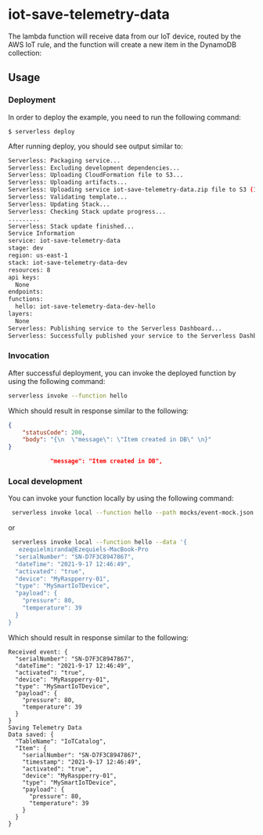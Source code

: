 # iot-save-telemetry-data

The lambda function will receive data from our IoT device, routed by the AWS IoT rule, and the function will create a new item in the DynamoDB collection:

## Usage

### Deployment

In order to deploy the example, you need to run the following command:

```
$ serverless deploy
```

After running deploy, you should see output similar to:

```bash
Serverless: Packaging service...
Serverless: Excluding development dependencies...
Serverless: Uploading CloudFormation file to S3...
Serverless: Uploading artifacts...
Serverless: Uploading service iot-save-telemetry-data.zip file to S3 (12.3 MB)...
Serverless: Validating template...
Serverless: Updating Stack...
Serverless: Checking Stack update progress...
.........
Serverless: Stack update finished...
Service Information
service: iot-save-telemetry-data
stage: dev
region: us-east-1
stack: iot-save-telemetry-data-dev
resources: 8
api keys:
  None
endpoints:
functions:
  hello: iot-save-telemetry-data-dev-hello
layers:
  None
Serverless: Publishing service to the Serverless Dashboard...
Serverless: Successfully published your service to the Serverless Dashboard: https://app.serverless.com/ezequielmiranda87/apps/iot-core-services/iot-save-telemetry-data/dev/us-east-1
```

### Invocation

After successful deployment, you can invoke the deployed function by using the following command:

```bash
serverless invoke --function hello
```

Which should result in response similar to the following:

```json
{
    "statusCode": 200,
    "body": "{\n  \"message\": \"Item created in DB\" \n}"
}

            "message": "Item created in DB",

```

### Local development

You can invoke your function locally by using the following command:


```bash
 serverless invoke local --function hello --path mocks/event-mock.json

```


or

```bash
 serverless invoke local --function hello --data '{
   ezequielmiranda@Ezequiels-MacBook-Pro
  "serialNumber": "SN-D7F3C8947867",
  "dateTime": "2021-9-17 12:46:49",
  "activated": "true",
  "device": "MyRaspperry-01",
  "type": "MySmartIoTDevice",
  "payload": {
    "pressure": 80,
    "temperature": 39
  }
}
```

Which should result in response similar to the following:

```
Received event: {
  "serialNumber": "SN-D7F3C8947867",
  "dateTime": "2021-9-17 12:46:49",
  "activated": "true",
  "device": "MyRaspperry-01",
  "type": "MySmartIoTDevice",
  "payload": {
    "pressure": 80,
    "temperature": 39
  }
}
Saving Telemetry Data
Data saved: {
  "TableName": "IoTCatalog",
  "Item": {
    "serialNumber": "SN-D7F3C8947867",
    "timestamp": "2021-9-17 12:46:49",
    "activated": "true",
    "device": "MyRaspperry-01",
    "type": "MySmartIoTDevice",
    "payload": {
      "pressure": 80,
      "temperature": 39
    }
  }
}
```

